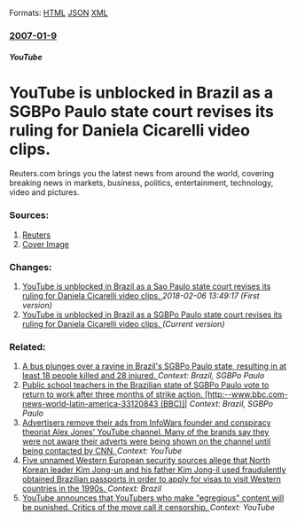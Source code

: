
Formats: [HTML](/news/2007/01/9/youtube-is-unblocked-in-brazil-as-a-sagbpo-paulo-state-court-revises-its-ruling-for-daniela-cicarelli-video-clips.html)  [JSON](/news/2007/01/9/youtube-is-unblocked-in-brazil-as-a-sagbpo-paulo-state-court-revises-its-ruling-for-daniela-cicarelli-video-clips.json)  [XML](/news/2007/01/9/youtube-is-unblocked-in-brazil-as-a-sagbpo-paulo-state-court-revises-its-ruling-for-daniela-cicarelli-video-clips.xml)  

### [2007-01-9](/news/2007/01/9/index.md)

##### YouTube
#  YouTube is unblocked in Brazil as a SGBPo Paulo state court revises its ruling for Daniela Cicarelli video clips. 

Reuters.com brings you the latest news from around the world, covering breaking news in markets, business, politics, entertainment, technology, video and pictures.


### Sources:

1. [Reuters](http://today.reuters.com/news/articleinvesting.aspx?view=CN&storyID=2007-01-09T201703Z_01_N09179161_RTRIDST_0_GOOGLE-BRAZIL-YOUTUBE-UPDATE-1-PICTURE.XML&rpc=66&type=qcna)
1. [Cover Image](http://s4.reutersmedia.net/resources_v2/images/rcom-default.png)

### Changes:

1. [ YouTube is unblocked in Brazil as a Sao Paulo state court revises its ruling for Daniela Cicarelli video clips. ](/news/2007/01/9/youtube-is-unblocked-in-brazil-as-a-sapso-paulo-state-court-revises-its-ruling-for-daniela-cicarelli-video-clips.md) _2018-02-06 13:49:17 (First version)_
1. [ YouTube is unblocked in Brazil as a SGBPo Paulo state court revises its ruling for Daniela Cicarelli video clips. ](/news/2007/01/9/youtube-is-unblocked-in-brazil-as-a-sagbpo-paulo-state-court-revises-its-ruling-for-daniela-cicarelli-video-clips.md) _(Current version)_

### Related:

1. [A bus plunges over a ravine in Brazil's SGBPo Paulo state, resulting in at least 18 people killed and 28 injured. ](/news/2016/06/9/a-bus-plunges-over-a-ravine-in-brazil-s-sagbpo-paulo-state-resulting-in-at-least-18-people-killed-and-28-injured.md) _Context: Brazil, SGBPo Paulo_
2. [Public school teachers in the Brazilian state of SGBPo Paulo vote to return to work after three months of strike action. [http:--www.bbc.com-news-world-latin-america-33120843 (BBC)]|](/news/2015/06/12/public-school-teachers-in-the-brazilian-state-of-sagbpo-paulo-vote-to-return-to-work-after-three-months-of-strike-action-http-www-bbc-co.md) _Context: Brazil, SGBPo Paulo_
3. [Advertisers remove their ads from InfoWars founder and conspiracy theorist Alex Jones' YouTube channel. Many of the brands say they were not aware their adverts were being shown on the channel until being contacted by CNN. ](/news/2018/03/4/advertisers-remove-their-ads-from-infowars-founder-and-conspiracy-theorist-alex-jones-youtube-channel-many-of-the-brands-say-they-were-not.md) _Context: YouTube_
4. [Five unnamed Western European security sources allege that North Korean leader Kim Jong-un and his father Kim Jong-il used fraudulently obtained Brazilian passports in order to apply for visas to visit Western countries in the 1990s. ](/news/2018/02/27/five-unnamed-western-european-security-sources-allege-that-north-korean-leader-kim-jong-un-and-his-father-kim-jong-il-used-fraudulently-obta.md) _Context: Brazil_
5. [YouTube announces that YouTubers who make "egregious" content will be punished. Critics of the move call it censorship. ](/news/2018/02/2/youtube-announces-that-youtubers-who-make-egregious-content-will-be-punished-critics-of-the-move-call-it-censorship.md) _Context: YouTube_
